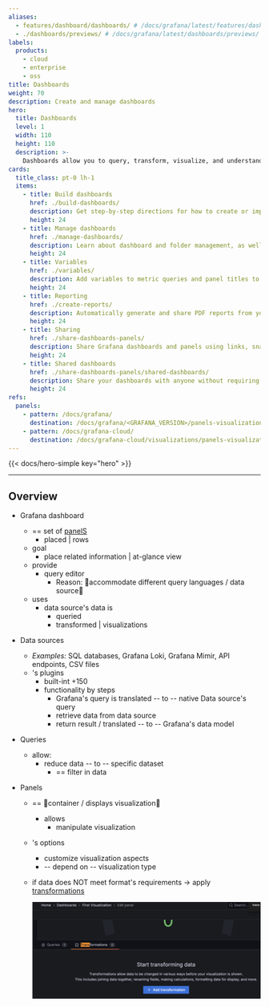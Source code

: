 ```yaml
---
aliases:
  - features/dashboard/dashboards/ # /docs/grafana/latest/features/dashboard/dashboards/
  - ./dashboards/previews/ # /docs/grafana/latest/dashboards/previews/
labels:
  products:
    - cloud
    - enterprise
    - oss
title: Dashboards
weight: 70
description: Create and manage dashboards
hero:
  title: Dashboards
  level: 1
  width: 110
  height: 110
  description: >-
    Dashboards allow you to query, transform, visualize, and understand your data no matter where it's stored.
cards:
  title_class: pt-0 lh-1
  items:
    - title: Build dashboards
      href: ./build-dashboards/
      description: Get step-by-step directions for how to create or import your first dashboard and modify dashboard settings. Learn about reusable library panels, dashboard links, annotations, and dashboard JSON.
      height: 24
    - title: Manage dashboards
      href: ./manage-dashboards/
      description: Learn about dashboard and folder management, as well as generative AI features for dashboards.
      height: 24
    - title: Variables
      href: ./variables/
      description: Add variables to metric queries and panel titles to create interactive and dynamic dashboards.
      height: 24
    - title: Reporting
      href: ./create-reports/
      description: Automatically generate and share PDF reports from your Grafana dashboards.
      height: 24
    - title: Sharing
      href: ./share-dashboards-panels/
      description: Share Grafana dashboards and panels using links, snapshots, embeds, and exports.
      height: 24
    - title: Shared dashboards
      href: ./share-dashboards-panels/shared-dashboards/
      description: Share your dashboards with anyone without requiring access to your Grafana organization.
      height: 24
refs:
  panels:
    - pattern: /docs/grafana/
      destination: /docs/grafana/<GRAFANA_VERSION>/panels-visualizations/panel-overview/
    - pattern: /docs/grafana-cloud/
      destination: /docs/grafana-cloud/visualizations/panels-visualizations/panel-overview/
---
```


{{< docs/hero-simple key="hero" >}}

---

## Overview

* Grafana dashboard
  * == set of [panelS](ref:panels)
    * placed | rows
  * goal
    * place related information | at-glance view
  * provide
    * query editor
      * Reason: 🧠accommodate different query languages / data source🧠
  * uses
    * data source's data is 
      * queried
      * transformed | visualizations

* Data sources
  * _Examples:_ SQL databases, Grafana Loki, Grafana Mimir, API endpoints, CSV files
  * 's plugins
    * built-int +150
    * functionality by steps
      * Grafana's query is translated -- to -- native Data source's query
      * retrieve data from data source
      * return result / translated -- to -- Grafana's data model

* Queries
  * allow:
    * reduce data -- to -- specific dataset
      * == filter in data

* Panels
  * == 👀container / displays visualization👀
    * allows
      * manipulate visualization
  * 's options
    * customize visualization aspects
    * -- depend on -- visualization type
  * if data does NOT meet format's requirements -> apply [transformations](../panels-visualizations/query-transform-data/transform-data/)

    ![](static/transformation.png)
